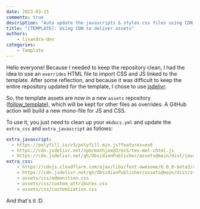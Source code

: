 ```yaml
---
date: 2023-03-15
comments: true
description: "Auto update the javascripts & styles.css files using CDN jsdelivr!"
title: "[TEMPLATE]: Using CDN to deliver assets"
authors:
    - lisandra-dev
categories:
    - Template
---
```


Hello everyone!
Because I needed to keep the repository clean, I had the idea to use an `overrides` HTML file to import CSS and JS linked to the template. After some reflection, and because it was difficult to keep the entire repository updated for the template, I chose to use [jsdelivr](https://www.jsdelivr.com/).

So, the template assets are now in a new `assets` repository ([follow_template](https://github.com/ObsidianPublisher/follow_template)), which will be kept for other files as overrides. A GitHub action will build a new mono-file for JS and CSS.

To use it, you just need to clean up your `mkdocs.yml` and update the `extra_css` and `extra_javascript` as follows:

```yaml
extra_javascript:
  - https://polyfill.io/v3/polyfill.min.js?features=es6
  - https://cdn.jsdelivr.net/npm/mathjax@3/es5/tex-mml-chtml.js
  - https://cdn.jsdelivr.net/gh/ObsidianPublisher/assets@main/dist/javascript.js
extra_css:
    - https://cdnjs.cloudflare.com/ajax/libs/font-awesome/6.0.0-beta3/css/all.min.css
    - https://cdn.jsdelivr.net/gh/ObsidianPublisher/assets@main/dist/styles.css
    - assets/css/admonition.css
    - assets/css/custom_attributes.css
    - assets/css/customization.css
```

And that's it :D.